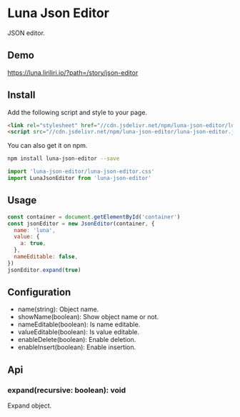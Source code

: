 # Luna Json Editor

JSON editor.

## Demo

https://luna.liriliri.io/?path=/story/json-editor

## Install

Add the following script and style to your page.

```html
<link rel="stylesheet" href="//cdn.jsdelivr.net/npm/luna-json-editor/luna-json-editor.css" />
<script src="//cdn.jsdelivr.net/npm/luna-json-editor/luna-json-editor.js"></script>
```

You can also get it on npm.

```bash
npm install luna-json-editor --save
```

```javascript
import 'luna-json-editor/luna-json-editor.css'
import LunaJsonEditor from 'luna-json-editor'
```

## Usage

```javascript
const container = document.getElementById('container')
const jsonEditor = new JsonEditor(container, {
  name: 'luna',  
  value: {
    a: true,
  },
  nameEditable: false,
})
jsonEditor.expand(true)
```

## Configuration

* name(string): Object name.
* showName(boolean): Show object name or not.
* nameEditable(boolean): Is name editable.
* valueEditable(boolean): Is value editable.
* enableDelete(boolean): Enable deletion.
* enableInsert(boolean): Enable insertion.

## Api

### expand(recursive: boolean): void

Expand object.